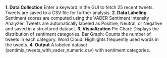 **1. Data Collection**
Enter a keyword in the GUI to fetch 25 recent tweets.
Tweets are saved to a CSV file for further analysis.
**2. Data Labeling**
Sentiment scores are computed using the VADER Sentiment Intensity Analyzer.
Tweets are automatically labeled as Positive, Neutral, or Negative and saved in a structured dataset.
**3. Visualization**
Pie Chart: Displays the distribution of sentiment categories.
Bar Graph: Counts the number of tweets in each category.
Word Cloud: Highlights frequently used words in the tweets.
**4. Output**
A labeled dataset (sentimix_tweets_with_vader_numeric.csv) with sentiment categories.

